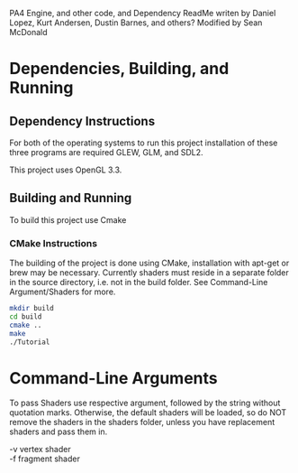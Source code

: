 PA4 Engine, and other code, and Dependency ReadMe writen by Daniel Lopez, Kurt Andersen, Dustin Barnes, and others?
Modified by Sean McDonald

# Dependencies, Building, and Running

## Dependency Instructions

For both of the operating systems to run this project installation of these three programs are required GLEW, GLM, and SDL2.

This project uses OpenGL 3.3.

## Building and Running

To build this project use Cmake

### CMake Instructions

The building of the project is done using CMake, installation with apt-get or brew may be necessary. Currently shaders must reside in a separate folder in the source directory, i.e. not in the build folder. See Command-Line Argument/Shaders for more.

```bash
mkdir build
cd build
cmake ..
make
./Tutorial
```

# Command-Line Arguments

To pass Shaders use respective argument, followed by the string without quotation marks.
Otherwise, the default shaders will be loaded, so do NOT remove the shaders in the shaders folder, unless you have replacement shaders and pass them in.

-v vertex shader <br />
-f fragment shader <br />
 <br />
 <br />
 
